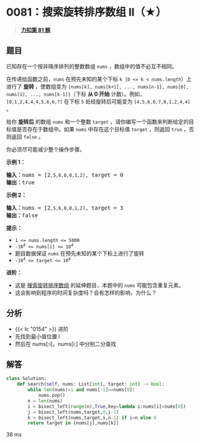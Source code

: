 # 0081：搜索旋转排序数组 II（★）


> <u>**[力扣第 81 题](https://leetcode.cn/problems/search-in-rotated-sorted-array-ii/)**</u>

## 题目

<p>已知存在一个按非降序排列的整数数组 <code>nums</code> ，数组中的值不必互不相同。</p>

<p>在传递给函数之前，<code>nums</code> 在预先未知的某个下标 <code>k</code>（<code>0 &lt;= k &lt; nums.length</code>）上进行了 <strong>旋转 </strong>，使数组变为 <code>[nums[k], nums[k+1], ..., nums[n-1], nums[0], nums[1], ..., nums[k-1]]</code>（下标 <strong>从 0 开始</strong> 计数）。例如， <code>[0,1,2,4,4,4,5,6,6,7]</code> 在下标 <code>5</code> 处经旋转后可能变为 <code>[4,5,6,6,7,0,1,2,4,4]</code> 。</p>

<p>给你 <strong>旋转后</strong> 的数组 <code>nums</code> 和一个整数 <code>target</code> ，请你编写一个函数来判断给定的目标值是否存在于数组中。如果 <code>nums</code> 中存在这个目标值 <code>target</code> ，则返回 <code>true</code> ，否则返回 <code>false</code> 。</p>

<p>你必须尽可能减少整个操作步骤。</p>



<p><strong>示例 1：</strong></p>

<pre>
<strong>输入：</strong>nums = [2<code>,5,6,0,0,1,2]</code>, target = 0
<strong>输出：</strong>true
</pre>

<p><strong>示例 2：</strong></p>

<pre>
<strong>输入：</strong>nums = [2<code>,5,6,0,0,1,2]</code>, target = 3
<strong>输出：</strong>false</pre>



<p><strong>提示：</strong></p>

<ul>
<li><code>1 &lt;= nums.length &lt;= 5000</code></li>
<li><code>-10<sup>4</sup> &lt;= nums[i] &lt;= 10<sup>4</sup></code></li>
<li>题目数据保证 <code>nums</code> 在预先未知的某个下标上进行了旋转</li>
<li><code>-10<sup>4</sup> &lt;= target &lt;= 10<sup>4</sup></code></li>
</ul>



<p><strong>进阶：</strong></p>

<ul>
<li>这是 <a href="https://leetcode-cn.com/problems/search-in-rotated-sorted-array/description/">搜索旋转排序数组</a> 的延伸题目，本题中的 <code>nums</code>  可能包含重复元素。</li>
<li>这会影响到程序的时间复杂度吗？会有怎样的影响，为什么？</li>
</ul>




## 分析

-  {{< lc "0154" >}} 进阶
- 先找到最小值位置 i
- 然后在 nums[:i]，nums[i:] 中分别二分查找

## 解答

```python
class Solution:
    def search(self, nums: List[int], target: int) -> bool:
        while len(nums)>1 and nums[-1]==nums[0]:
            nums.pop()
        n = len(nums)
        i = bisect_left(range(n),True,key=lambda i:nums[i]<nums[0])
        j = bisect_left(nums,target,0,i-1)
        k = bisect_left(nums,target,i,n-1) if i<n else 0
        return target in [nums[j],nums[k]]
```
38 ms
